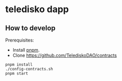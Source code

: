 # teledisko dapp

## How to develop

Prerequisites:

- Install [pnpm](https://pnpm.io/).
- Clone https://github.com/TelediskoDAO/contracts


```
pnpm install
./config-contracts.sh
pnpm start
```
